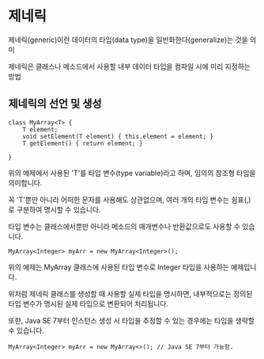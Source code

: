 # 제네릭

제네릭(generic)이란 데이터의 타입(data type)을 일반화한다(generalize)는 것을 의미

제네릭은 클래스나 메소드에서 사용할 내부 데이터 타입을 컴파일 시에 미리 지정하는 방법

## 제네릭의 선언 및 생성

```
class MyArray<T> {
    T element;
    void setElement(T element) { this.element = element; }
    T getElement() { return element; }

}
```

위의 예제에서 사용된 'T'를 타입 변수(type variable)라고 하며, 임의의 참조형 타입을 의미합니다.

꼭 'T'뿐만 아니라 어떠한 문자를 사용해도 상관없으며, 여러 개의 타입 변수는 쉼표(,)로 구분하여 명시할 수 있습니다.

타입 변수는 클래스에서뿐만 아니라 메소드의 매개변수나 반환값으로도 사용할 수 있습니다. 

```
MyArray<Integer> myArr = new MyArray<Integer>();
```

위의 예제는 MyArray 클래스에 사용된 타입 변수로 Integer 타입을 사용하는 예제입니다.

위처럼 제네릭 클래스를 생성할 때 사용할 실제 타입을 명시하면, 내부적으로는 정의된 타입 변수가 명시된 실제 타입으로 변환되어 처리됩니다.

또한, Java SE 7부터 인스턴스 생성 시 타입을 추정할 수 있는 경우에는 타입을 생략할 수 있습니다.

```
MyArray<Integer> myArr = new MyArray<>(); // Java SE 7부터 가능함.
```
